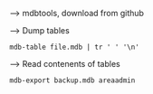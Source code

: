 --> mdbtools, download from github

--> Dump tables

```
mdb-table file.mdb | tr ' ' '\n'
```

--> Read contenents of tables

```
mdb-export backup.mdb areaadmin
```
